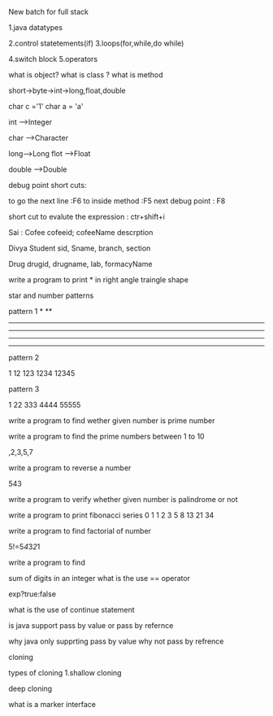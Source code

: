 New batch for full stack

1.java datatypes

2.control statetements(if)
3.loops(for,while,do while)

4.switch block
5.operators

what is object?
what is class ?
what is method

short->byte->int->long,float,double

char c ='1'
char a = 'a'

int  -->Integer

char -->Character

long-->Long
flot -->Float

double -->Double

debug point short cuts:

to go the next line :F6
to inside method :F5
next debug point : F8

short cut to evalute the expression : ctr+shift+i





Sai :
Cofee
cofeeid;
cofeeName
descrption


Divya
Student
sid,
Sname,
branch,
section


Drug
drugid,
drugname,
lab,
formacyName


write a program to print * in right angle traingle shape



star and number patterns



pattern 1
*
**
***
****
*****
******

pattern 2

1
12
123
1234
12345

pattern 3

1
22
333
4444
55555



write a program to find wether given number is prime number

write a program to find the prime numbers between 1 to 10

,2,3,5,7


write a program to reverse a number


543

write a program to verify whether given number is palindrome or not

write a program to print fibonacci series
0 1 1 2 3 5 8 13 21 34

write a program to find factorial of number

5!=5*4*3*2*1

write a program to find

sum of digits in an integer
what is the use == operator


exp?true:false

what is the use of continue statement



is java support pass by value or pass by refernce

why java only supprting pass by value why not pass by refrence

cloning

types of cloning
1.shallow cloning

deep cloning

what is a marker interface
